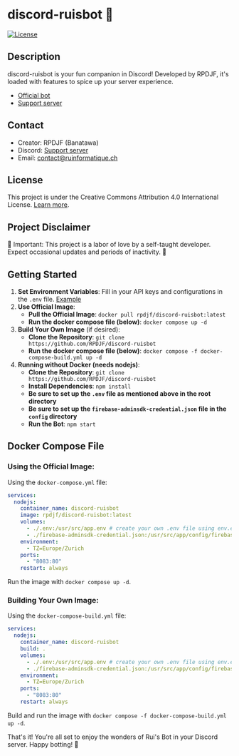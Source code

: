 # discord-ruisbot 🤖

[![License](https://img.shields.io/badge/License-CC%20BY-lightgrey.svg)](https://creativecommons.org/licenses/by/4.0/)

## Description
discord-ruisbot is your fun companion in Discord! Developed by RPDJF, it's loaded with features to spice up your server experience.

- [Official bot](https://discord.com/oauth2/authorize?client_id=956303957439955007&permissions=8&scope=bot)
- [Support server](https://discord.gg/ApcGtB3M6M)

## Contact
- Creator: RPDJF (Banatawa)
- Discord: [Support server](https://discord.gg/ApcGtB3M6M)
- Email: contact@ruinformatique.ch

## License
This project is under the Creative Commons Attribution 4.0 International License. [Learn more](https://creativecommons.org/licenses/by/4.0/).

## Project Disclaimer
🚨 Important: This project is a labor of love by a self-taught developer. Expect occasional updates and periods of inactivity. 🚨

## Getting Started
1. **Set Environment Variables**: Fill in your API keys and configurations in the `.env` file. [Example](https://github.com/RPDJF/discord-ruisbot/blob/main/env.example)
2. **Use Official Image**:
    - **Pull the Official Image**: `docker pull rpdjf/discord-ruisbot:latest`
    - **Run the docker compose file (below)**: `docker compose up -d`
3. **Build Your Own Image** (if desired):
    - **Clone the Repository**: `git clone https://github.com/RPDJF/discord-ruisbot`
    - **Run the docker compose file (below)**: `docker compose -f docker-compose-build.yml up -d`
4. **Running without Docker (needs nodejs)**:
    - **Clone the Repository**: `git clone https://github.com/RPDJF/discord-ruisbot`
    - **Install Dependencies**: `npm install`
    - **Be sure to set up the `.env` file as mentioned above in the root directory**
    - **Be sure to set up the `firebase-adminsdk-credential.json` file in the `config` directory**
    - **Run the Bot**: `npm start`

## Docker Compose File
### Using the Official Image:
Using the `docker-compose.yml` file:
```yaml
services:
  nodejs:
    container_name: discord-ruisbot
    image: rpdjf/discord-ruisbot:latest
    volumes:
      - ./.env:/usr/src/app.env # create your own .env file using env.example
      - ./firebase-adminsdk-credential.json:/usr/src/app/config/firebase-adminsdk-credential.json # download it from your firebase console
    environment:
      - TZ=Europe/Zurich
    ports:
      - "8083:80"
    restart: always
```
Run the image with `docker compose up -d`.

### Building Your Own Image:
Using the `docker-compose-build.yml` file:
```yaml
services:
  nodejs:
    container_name: discord-ruisbot
    build: .
    volumes:
      - ./.env:/usr/src/app.env # create your own .env file using env.example
      - ./firebase-adminsdk-credential.json:/usr/src/app/config/firebase-adminsdk-credential.json # download it from your firebase console
    environment:
      - TZ=Europe/Zurich
    ports:
      - "8083:80"
    restart: always
```
Build and run the image with `docker compose -f docker-compose-build.yml up -d`.


That's it! You're all set to enjoy the wonders of Rui's Bot in your Discord server. Happy botting! 🎉
